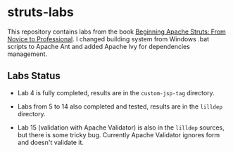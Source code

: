 # struts-labs

This repository contains labs from the book [Beginning Apache Struts: From Novice to Professional](http://www.apress.com/9781590596043?gtmf=s).
I changed building system from Windows .bat scripts to Apache Ant and added Apache Ivy for dependencies management.

## Labs Status

* Lab 4 is fully completed, results are in the `custom-jsp-tag` directory.

* Labs from 5 to 14 also completed and tested, results are in the `lilldep` directory.

* Lab 15 (validation with Apache Validator) is also in the `lilldep` sources, but there is
some tricky bug. Currently Apache Validator ignores form and doesn't validate it.
